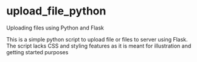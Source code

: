 # upload_file_python
Uploading files using Python and Flask

This is a simple python script to upload file or files to server using Flask.
The script lacks CSS and styling features as it is meant for illustration and getting started purposes


